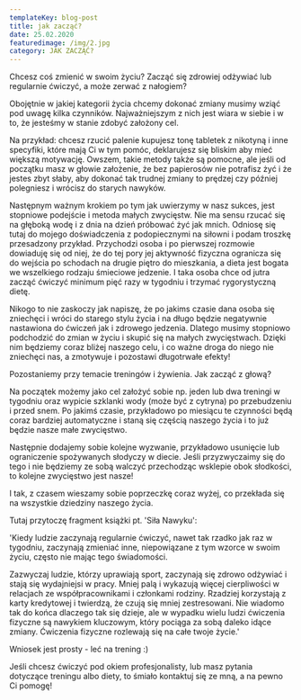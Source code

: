 ```yaml
---
templateKey: blog-post
title: jak zacząć?
date: 25.02.2020
featuredimage: /img/2.jpg
category: JAK ZACZĄĆ?
---
```


Chcesz coś zmienić w swoim życiu? Zacząć się zdrowiej odżywiać lub regularnie ćwiczyć, a może zerwać z nałogiem?

Obojętnie w jakiej kategorii życia chcemy dokonać zmiany musimy wziąć pod uwagę kilka czynników. Najważniejszym z nich jest wiara w siebie i w to, że jesteśmy w stanie zdobyć założony cel.

Na przykład: chcesz rzucić palenie kupujesz tonę tabletek z nikotyną i inne specyfiki, które mają Ci w tym pomóc, deklarujesz się bliskim aby mieć większą motywację. Owszem, takie metody także są pomocne, ale jeśli od początku masz w głowie założenie, że bez papierosów nie potrafisz żyć i że jestes zbyt słaby, aby dokonać tak trudnej zmiany to prędzej czy później polegniesz i wrócisz do starych nawyków.

Następnym ważnym krokiem po tym jak uwierzymy w nasz sukces, jest stopniowe podejście i metoda małych zwycięstw. Nie ma sensu rzucać się na głęboką wodę i z dnia na dzień próbować żyć jak mnich. Odniosę się tutaj do mojego doświadczenia z podopiecznymi na siłowni i podam troszkę przesadzony przykład. Przychodzi osoba i po pierwszej rozmowie dowiaduję się od niej, że do tej pory jej aktywność fizyczna ogranicza się do wejścia po schodach na drugie piętro do mieszkania, a dieta jest bogata we wszelkiego rodzaju śmieciowe jedzenie. I taka osoba chce od jutra zacząć ćwiczyć minimum pięć razy w tygodniu i trzymać rygorystyczną dietę.

Nikogo to nie zaskoczy jak napiszę, że po jakims czasie dana osoba się zniechęci i wróci do starego stylu życia i na długo będzie negatywnie nastawiona do ćwiczeń jak i zdrowego jedzenia. Dlatego musimy stopniowo podchodzić do zmian w życiu i skupić się na małych zwycięstwach. Dzięki nim będziemy coraz bliżej naszego celu, i co ważne droga do niego nie zniechęci nas, a zmotywuje i pozostawi długotrwałe efekty!

Pozostaniemy przy temacie treningów i żywienia. Jak zacząć z głową?

Na początek możemy jako cel założyć sobie np. jeden lub dwa treningi w tygodniu oraz wypicie szklanki wody (może być z cytryna) po przebudzeniu i przed snem. Po jakimś czasie, przykładowo po miesiącu te czynności będą coraz bardziej automatyczne i staną się częścią naszego życia i to już będzie nasze małe zwycięstwo.

Następnie dodajemy sobie kolejne wyzwanie, przykładowo usunięcie lub ograniczenie spożywanych słodyczy w diecie. Jeśli przyzwyczaimy się do tego i nie będziemy ze sobą walczyć przechodząc wsklepie obok słodkości, to kolejne zwycięstwo jest nasze!

I tak, z czasem wieszamy sobie poprzeczkę coraz wyżej, co przekłada się na wszystkie dziedziny naszego życia.

Tutaj przytoczę fragment książki pt. 'Siła Nawyku':

'Kiedy ludzie zaczynają regularnie ćwiczyć, nawet tak rzadko jak raz w tygodniu, zaczynają zmieniać inne, niepowiązane z tym wzorce w swoim życiu, często nie mając tego świadomości.

Zazwyczaj ludzie, którzy uprawiają sport, zaczynają się zdrowo odżywiać i stają się wydajniejsi w pracy. Mniej palą i wykazują więcej cierpliwości w relacjach ze współpracownikami i członkami rodziny. Rzadziej korzystają z karty kredytowej i twierdzą, że czują się mniej zestresowani. Nie wiadomo tak do końca dlaczego tak się dzieje, ale w wypadku wielu ludzi ćwiczenia fizyczne są nawykiem kluczowym, który pociąga za sobą daleko idące zmiany. Ćwiczenia fizyczne rozlewają się na całe twoje życie.'

Wniosek jest prosty - leć na trening :)

Jeśli chcesz ćwiczyć pod okiem profesjonalisty, lub masz pytania dotyczące treningu albo diety, to śmiało kontaktuj się ze mną, a na pewno Ci pomogę!
